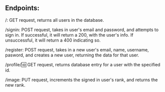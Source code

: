 ## Endpoints:

/: GET request, returns all users in the database.

/signin: POST request, takes in user's email and password, and attempts to sign in. If successful, it will return a 200, with the user's info. If unsuccessful, it will return a 400 indicating so.

/register: POST request, takes in a new user's email, name, username, pasword, and creates a new user, returning the data for that user.

/profile/:id: GET request, returns database entry for a user with the specified id.

/image: PUT request, increments the signed in user's rank, and returns the new rank.
